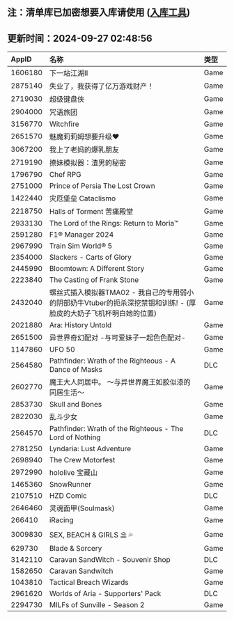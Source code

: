 ## 注：清单库已加密想要入库请使用 ([入库工具](https://github.com/BlankTMing/ManifestAutoUpdate/releases))

## 更新时间：2024-09-27 02:48:56
| AppID | 名称 | 类型  |
| :-------------------- | :----------------------------- | :----------- |
| 1606180 | 下一站江湖Ⅱ| Game |
| 2875140 | 失业了，我获得了亿万游戏财产！| Game |
| 2719030 | 超级键盘侠| Game |
| 2904000 | 咒语旅团| Game |
| 3156770 | Witchfire| Game |
| 2651570 | 魅魔莉莉姆想要升级♥| Game |
| 3067200 | 我上了老妈的爆乳朋友| Game |
| 2719190 | 撩妹模拟器：渣男的秘密| Game |
| 1796790 | Chef RPG| Game |
| 2751000 | Prince of Persia The Lost Crown| Game |
| 1422440 | 灾厄堡垒 Cataclismo| Game |
| 2218750 | Halls of Torment 苦痛殿堂| Game |
| 2933130 | The Lord of the Rings: Return to Moria™| Game |
| 2591280 | F1® Manager 2024| Game |
| 2967990 | Train Sim World® 5| Game |
| 2354000 | Slackers - Carts of Glory| Game |
| 2445990 | Bloomtown: A Different Story| Game |
| 2223840 | The Casting of Frank Stone| Game |
| 2432040 | 螺丝式插入模拟器TMA02 - 我自己的专用弱小的阴部奶牛Vtuber的扼杀深挖禁锢和训练! - (厚脸皮的大奶子飞机杯明白她的位置)| Game |
| 2021880 | Ara: History Untold| Game |
| 2651500 | 异世界奇幻配对 -与可爱妹子一起色色配对-| Game |
| 1147860 | UFO 50| Game |
| 2564580 | Pathfinder: Wrath of the Righteous - A Dance of Masks| DLC |
| 2602770 | 魔王大人同居中。 ～与异世界魔王如胶似漆的同居生活～| Game |
| 2853730 | Skull and Bones| Game |
| 2822030 | 乱斗少女| Game |
| 2564570 | Pathfinder: Wrath of the Righteous - The Lord of Nothing| DLC |
| 2781250 | Lyndaria: Lust Adventure| Game |
| 2698940 | The Crew Motorfest| Game |
| 2972990 | hololive 宝藏山| Game |
| 1465360 | SnowRunner| Game |
| 2107510 | HZD Comic| DLC |
| 2646460 | 灵魂面甲(Soulmask)| Game |
| 266410 | iRacing| Game |
| 3009830 | SEX, BEACH & GIRLS ⛱ 💦| Game |
| 629730 | Blade & Sorcery| Game |
| 3142110 | Caravan SandWitch - Souvenir Shop| DLC |
| 1582650 | Caravan Sandwitch| Game |
| 1043810 | Tactical Breach Wizards| Game |
| 2961620 | Worlds of Aria - Supporters' Pack| DLC |
| 2294730 | MILFs of Sunville - Season 2| Game |
